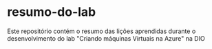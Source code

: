 # resumo-do-lab
Este repositório contém o resumo das lições aprendidas durante o desenvolvimento do lab "Criando máquinas Virtuais na Azure" na DIO
